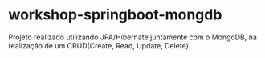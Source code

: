# workshop-springboot-mongdb

Projeto realizado utilizando JPA/Hibernate juntamente com o MongoDB, na realização de um CRUD(Create, Read, Update, Delete).
